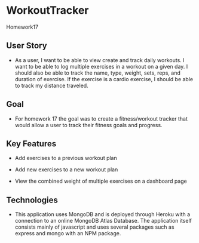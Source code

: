 # WorkoutTracker
Homework17

## User Story

* As a user, I want to be able to view create and track daily workouts. I want to be able to log multiple exercises in a workout on a given day. I should also be able to track the name, type, weight, sets, reps, and duration of exercise. If the exercise is a cardio exercise, I should be able to track my distance traveled.

## Goal
* For homework 17 the goal was to create a fitness/workout tracker that would allow a user to track their fitness goals and progress.

## Key Features
* Add exercises to a previous workout plan

* Add new exercises to a new workout plan

* View the combined weight of multiple exercises on a dashboard page

## Technologies

* This application uses MongoDB and is deployed through Heroku with a connection to an online MongoDB Atlas Database. The application itself consists mainly of javascript and uses several packages such as express and mongo with an NPM package.